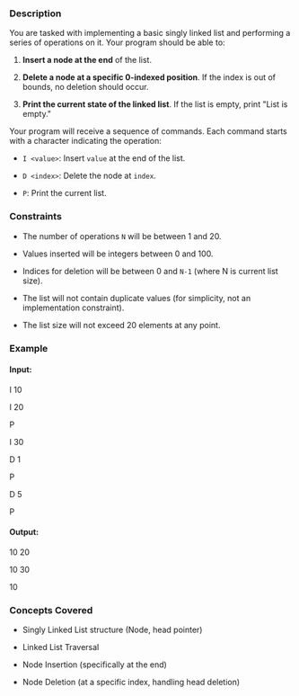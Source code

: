 ### Description
You are tasked with implementing a basic singly linked list and performing a series of operations on it. Your program should be able to:
1.  **Insert a node at the end** of the list.
2.  **Delete a node at a specific 0-indexed position**. If the index is out of bounds, no deletion should occur.
3.  **Print the current state of the linked list**. If the list is empty, print "List is empty."

Your program will receive a sequence of commands. Each command starts with a character indicating the operation:
*   `I <value>`: Insert `value` at the end of the list.
*   `D <index>`: Delete the node at `index`.
*   `P`: Print the current list.

### Constraints
*   The number of operations `N` will be between 1 and 20.
*   Values inserted will be integers between 0 and 100.
*   Indices for deletion will be between 0 and `N-1` (where N is current list size).
*   The list will not contain duplicate values (for simplicity, not an implementation constraint).
*   The list size will not exceed 20 elements at any point.

### Example
#### Input:

I 10
I 20
P
I 30
D 1
P
D 5
P


#### Output:

10 20
10 30
10


### Concepts Covered
*   Singly Linked List structure (Node, head pointer)
*   Linked List Traversal
*   Node Insertion (specifically at the end)
*   Node Deletion (at a specific index, handling head deletion)